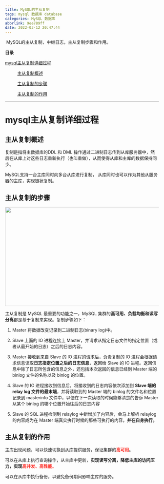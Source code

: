 ```yaml
---
title: MySQL的主从复制
tags: mysql 数据库 database
categories: MySQL 数据库
abbrlink: 9ee789ff
date: 2022-03-12 20:47:44
---
```


<!--more-->

<p> MySQL的主从复制，中继日志，主从复制步骤和作用。</p>

<p id="main-toc"><strong>目录</strong></p>

<p id="mysql%E4%B8%BB%E4%BB%8E%E5%A4%8D%E5%88%B6%E8%AF%A6%E7%BB%86%E8%BF%87%E7%A8%8B-toc" style="margin-left:0px;"><a href="#mysql%E4%B8%BB%E4%BB%8E%E5%A4%8D%E5%88%B6%E8%AF%A6%E7%BB%86%E8%BF%87%E7%A8%8B">mysql主从复制详细过程</a></p>

<p id="%E4%B8%BB%E4%BB%8E%E5%A4%8D%E5%88%B6%E6%A6%82%E8%BF%B0-toc" style="margin-left:40px;"><a href="#%E4%B8%BB%E4%BB%8E%E5%A4%8D%E5%88%B6%E6%A6%82%E8%BF%B0">主从复制概述</a></p>

<p id="%E4%B8%BB%E4%BB%8E%E5%A4%8D%E5%88%B6%E7%9A%84%E6%AD%A5%E9%AA%A4-toc" style="margin-left:40px;"><a href="#%E4%B8%BB%E4%BB%8E%E5%A4%8D%E5%88%B6%E7%9A%84%E6%AD%A5%E9%AA%A4">主从复制的步骤</a></p>

<p id="%E4%B8%BB%E4%BB%8E%E5%A4%8D%E5%88%B6%E7%9A%84%E4%BD%9C%E7%94%A8-toc" style="margin-left:40px;"><a href="#%E4%B8%BB%E4%BB%8E%E5%A4%8D%E5%88%B6%E7%9A%84%E4%BD%9C%E7%94%A8">主从复制的作用</a></p>

<hr id="hr-toc" /><p></p>

<p></p>

<h1 id="mysql%E4%B8%BB%E4%BB%8E%E5%A4%8D%E5%88%B6%E8%AF%A6%E7%BB%86%E8%BF%87%E7%A8%8B">mysql主从复制详细过程</h1>

<h2 id="%E4%B8%BB%E4%BB%8E%E5%A4%8D%E5%88%B6%E6%A6%82%E8%BF%B0">主从复制概述</h2>

<p>复制是指将主数据库的DDL 和 DML 操作通过二进制日志传到从库服务器中，然后在从库上对这些日志重新执行（也叫重做），从而使得从库和主库的数据保持同步。</p>

<p>MySQL支持一台主库同时向多台从库进行复制， 从库同时也可以作为其他从服务器的主库，实现链状复制。</p>

<p></p>

<h2 id="%E4%B8%BB%E4%BB%8E%E5%A4%8D%E5%88%B6%E7%9A%84%E6%AD%A5%E9%AA%A4">主从复制的步骤</h2>

<p><img alt="" height="325" src="https://img-blog.csdnimg.cn/c1ada1ed5cdf46149fdf60c4a0fb4ab5.png?x-oss-process=image/watermark,type_d3F5LXplbmhlaQ,shadow_50,text_Q1NETiBAdHJpZ2dlcjMzMw==,size_16,color_FFFFFF,t_70,g_se,x_16" width="535" /></p>

<p></p>

<p>主从复制是 MySQL 最重要的功能之一，MySQL 集群的<strong>高可用、负载均衡和读写分离</strong>都是基于复制来实现。复制步骤如下：</p>

<ol><li>
	<p>Master 将数据改变记录到二进制日志(binary log)中。</p>
	</li>
	<li>
	<p>Slave 上面的 IO 进程连接上 Master，并请求从指定日志文件的指定位置（或者从最开始的日志）之后的日志内容。</p>
	</li>
	<li>
	<p>Master 接收到来自 Slave 的 IO 进程的请求后，负责复制的 IO 进程会根据请求信息读取<strong>日志指定位置之后的日志信息</strong>，返回给 Slave 的 IO 进程。返回信息中除了日志所包含的信息之外，还包括本次返回的信息已经到 Master 端的 binlog 文件的名称以及 binlog 的位置。</p>
	</li>
	<li>
	<p>Slave 的 IO 进程接收到信息后，将接收到的日志内容依次添加到 <strong>Slave 端的 relay log 文件的最末端</strong>，并将读取到的 Master 端的 binlog 的文件名和位置记录到 masterinfo 文件中，以便在下一次读取的时候能够清楚的告诉 Master 从某个 binlog 的哪个位置开始往后的日志内容</p>
	</li>
	<li>
	<p>Slave 的 SQL 进程检测到 relaylog 中新增加了内容后，会马上解析 relaylog 的内容成为在 Master 端真实执行时候的那些可执行的内容，<strong>并在自身执行。</strong></p>
	</li>
</ol><p></p>

<h2 id="%E4%B8%BB%E4%BB%8E%E5%A4%8D%E5%88%B6%E7%9A%84%E4%BD%9C%E7%94%A8">主从复制的作用</h2>

<p>主库出现问题，可以快速切换到从库提供服务，保证集群的<span style="color:#fe2c24;"><strong>高可用</strong></span>。</p>

<p>可以在从库上执行查询操作，从主库中更新，<strong>实现读写分离，降低主库的访问压力，实现<span style="color:#fe2c24;">高并发、高性能</span></strong><span style="color:#fe2c24;">。</span></p>

<p>可以在从库中执行备份，以避免备份期间影响主库的服务。</p>

<p></p>
